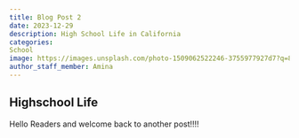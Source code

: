 ```yaml
---
title: Blog Post 2
date: 2023-12-29
description: High School Life in California
categories:
School
image: https://images.unsplash.com/photo-1509062522246-3755977927d7?q=80&w=1000&auto=format&fit=crop&ixlib=rb-4.0.3&ixid=M3wxMjA3fDB8MHxzZWFyY2h8Mnx8aGlnaCUyMHNjaG9vbCUyMHN0dWRlbnR8ZW58MHx8MHx8fDA%3D
author_staff_member: Amina
---
```

 
 ## Highschool Life

 Hello Readers and welcome back to another post!!!! 

 